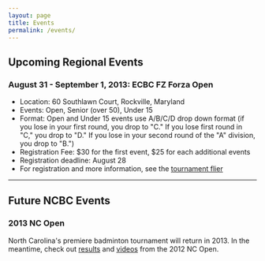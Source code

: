 ```yaml
---
layout: page
title: Events
permalink: /events/
---
```


## Upcoming Regional Events

### August 31 - September 1, 2013: ECBC FZ Forza Open
- Location: 60 Southlawn Court, Rockville, Maryland <br />
- Events: Open, Senior (over 50), Under 15 <br />
- Format: Open and Under 15 events use A/B/C/D drop down format (if you lose in your first round, you drop to "C." If you lose first round in "C," you drop to "D." If you lose in your second round of the "A" division, you drop to "B.") <br />
- Registration Fee: $30 for the first event, $25 for each additional events <br />
- Registration deadline: August 28 <br />
- For registration and more information, see the [tournament flier](http://www.eastcoastbadmintonclub.com/uploads/4/6/9/7/4697701/ecbc_fz_forza_open_open_2013_fillable_form_v1.pdf) <br />

<hr />

## Future NCBC Events

### 2013 NC Open

North Carolina's premiere badminton tournament will return in 2013. In the meantime, check out [results](http://ncbadminton.org/news/2012/09/nc-open-winners/) and [videos](http://ncbadminton.org/video/) from the 2012 NC Open.